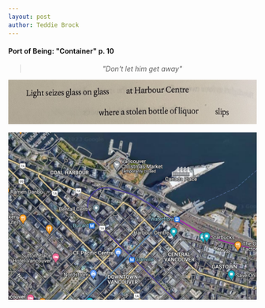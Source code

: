 ```yaml
---
layout: post
author: Teddie Brock
---
```

<h4>Port of Being: "Container" p. 10</h4>

><center><i>"Don't let him get away"</i></center>

![container_p10](/images/container_p10.jpg)

![container_p10_map](/images/container_p10_map.png)